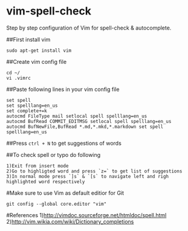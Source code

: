 # vim-spell-check
Step by step configuration of Vim for spell-check & autocomplete.

##First install vim
```
sudo apt-get install vim
```
##Create vim config file
```
cd ~/
vi .vimrc
```
##Paste following lines in your vim config file
```
set spell
set spelllang=en_us
set complete+=k	
autocmd FileType mail setlocal spell spelllang=en_us
autocmd BufRead COMMIT_EDITMSG setlocal spell spelllang=en_us
autocmd BufNewFile,BufRead *.md,*.mkd,*.markdown set spell spelllang=en_us
```
##Press `ctrl + N` to get suggestions of words

##To check spell or typo do following
```
1)Exit from insert mode
2)Go to highligted word and press `z=` to get list of suggestions
3)In normal mode press `]s` & `[s` to navigate left and righ highlighted word respectively
```
#Make sure to use Vim as default editior for Git
```
git config --global core.editor "vim"
```
#References
1)http://vimdoc.sourceforge.net/htmldoc/spell.html
2)http://vim.wikia.com/wiki/Dictionary_completions


